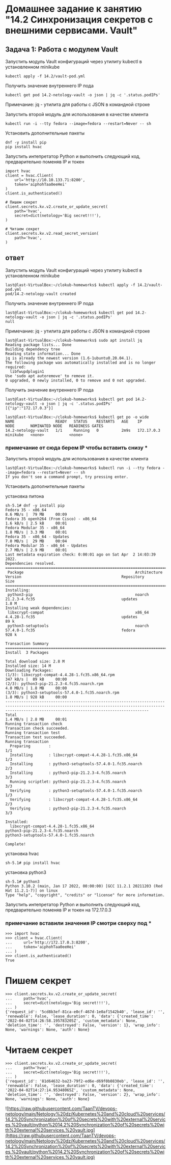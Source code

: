 # Домашнее задание к занятию "14.2 Синхронизация секретов с внешними сервисами. Vault"

## Задача 1: Работа с модулем Vault

Запустить модуль Vault конфигураций через утилиту kubectl в установленном minikube

```
kubectl apply -f 14.2/vault-pod.yml
```

Получить значение внутреннего IP пода

```
kubectl get pod 14.2-netology-vault -o json | jq -c '.status.podIPs'
```

Примечание: jq - утилита для работы с JSON в командной строке

Запустить второй модуль для использования в качестве клиента

```
kubectl run -i --tty fedora --image=fedora --restart=Never -- sh
```

Установить дополнительные пакеты

```
dnf -y install pip
pip install hvac
```

Запустить интепретатор Python и выполнить следующий код, предварительно
поменяв IP и токен

```
import hvac
client = hvac.Client(
    url='http://10.10.133.71:8200',
    token='aiphohTaa0eeHei'
)
client.is_authenticated()

# Пишем секрет
client.secrets.kv.v2.create_or_update_secret(
    path='hvac',
    secret=dict(netology='Big secret!!!'),
)

# Читаем секрет
client.secrets.kv.v2.read_secret_version(
    path='hvac',
)
```

## ответ

Запустить модуль Vault конфигураций через утилиту kubectl в установленном minikube
````
last@last-VirtualBox:~/clokub-homeworks$ kubectl apply -f 14.2/vault-pod.yml
pod/14.2-netology-vault created
````
Получить значение внутреннего IP пода
````
last@last-VirtualBox:~/clokub-homeworks$ kubectl get pod 14.2-netology-vault -o json | jq -c '.status.podIPs'
null
````
Примечание: jq - утилита для работы с JSON в командной строке
````
last@last-VirtualBox:~/clokub-homeworks$ sudo apt install jq
Reading package lists... Done
Building dependency tree       
Reading state information... Done
jq is already the newest version (1.6-1ubuntu0.20.04.1).
The following package was automatically installed and is no longer required:
  libfwupdplugin1
Use 'sudo apt autoremove' to remove it.
0 upgraded, 0 newly installed, 0 to remove and 0 not upgraded.
````
Получить значение внутреннего IP пода
````
last@last-VirtualBox:~/clokub-homeworks$ kubectl get pod 14.2-netology-vault -o json | jq -c '.status.podIPs'
[{"ip":"172.17.0.3"}]
````

````
last@last-VirtualBox:~/clokub-homeworks$ kubectl get po -o wide
NAME                  READY   STATUS    RESTARTS   AGE    IP           NODE       NOMINATED NODE   READINESS GATES
14.2-netology-vault   1/1     Running   0          2m9s   172.17.0.3   minikube   <none>           <none>
````

### примечание от сюда берем IP чтобы вставить снизу *

Запустить второй модуль для использования в качестве клиента
````
last@last-VirtualBox:~/clokub-homeworks$ kubectl run -i --tty fedora --image=fedora --restart=Never -- sh
If you don't see a command prompt, try pressing enter.
````

Установить дополнительные пакеты

установка питона
````
sh-5.1# dnf -y install pip
Fedora 35 - x86_64                                                                                                                                                         8.6 MB/s |  79 MB     00:09    
Fedora 35 openh264 (From Cisco) - x86_64                                                                                                                                   1.6 kB/s | 2.5 kB     00:01    
Fedora Modular 35 - x86_64                                                                                                                                                 1.8 MB/s | 3.3 MB     00:01    
Fedora 35 - x86_64 - Updates                                                                                                                                               7.0 MB/s |  29 MB     00:04    
Fedora Modular 35 - x86_64 - Updates                                                                                                                                       2.7 MB/s | 2.9 MB     00:01    
Last metadata expiration check: 0:00:01 ago on Sat Apr  2 14:03:39 2022.
Dependencies resolved.
===========================================================================================================================================================================================================
 Package                                                 Architecture                                Version                                            Repository                                    Size
===========================================================================================================================================================================================================
Installing:
 python3-pip                                             noarch                                      21.2.3-4.fc35                                      updates                                      1.8 M
Installing weak dependencies:
 libxcrypt-compat                                        x86_64                                      4.4.28-1.fc35                                      updates                                       89 k
 python3-setuptools                                      noarch                                      57.4.0-1.fc35                                      fedora                                       928 k

Transaction Summary
===========================================================================================================================================================================================================
Install  3 Packages

Total download size: 2.8 M
Installed size: 14 M
Downloading Packages:
(1/3): libxcrypt-compat-4.4.28-1.fc35.x86_64.rpm                                                                                                                           347 kB/s |  89 kB     00:00    
(2/3): python3-pip-21.2.3-4.fc35.noarch.rpm                                                                                                                                4.0 MB/s | 1.8 MB     00:00    
(3/3): python3-setuptools-57.4.0-1.fc35.noarch.rpm                                                                                                                         1.8 MB/s | 928 kB     00:00    
-----------------------------------------------------------------------------------------------------------------------------------------------------------------------------------------------------------
Total                                                                                                                                                                      1.4 MB/s | 2.8 MB     00:01     
Running transaction check
Transaction check succeeded.
Running transaction test
Transaction test succeeded.
Running transaction
  Preparing        :                                                                                                                                                                                   1/1 
  Installing       : libxcrypt-compat-4.4.28-1.fc35.x86_64                                                                                                                                             1/3 
  Installing       : python3-setuptools-57.4.0-1.fc35.noarch                                                                                                                                           2/3 
  Installing       : python3-pip-21.2.3-4.fc35.noarch                                                                                                                                                  3/3 
  Running scriptlet: python3-pip-21.2.3-4.fc35.noarch                                                                                                                                                  3/3 
  Verifying        : python3-setuptools-57.4.0-1.fc35.noarch                                                                                                                                           1/3 
  Verifying        : libxcrypt-compat-4.4.28-1.fc35.x86_64                                                                                                                                             2/3 
  Verifying        : python3-pip-21.2.3-4.fc35.noarch                                                                                                                                                  3/3 

Installed:
  libxcrypt-compat-4.4.28-1.fc35.x86_64                               python3-pip-21.2.3-4.fc35.noarch                               python3-setuptools-57.4.0-1.fc35.noarch                              

Complete!
````

установка hvac

````
sh-5.1# pip install hvac
````

установка python3

````
sh-5.1# python3
Python 3.10.2 (main, Jan 17 2022, 00:00:00) [GCC 11.2.1 20211203 (Red Hat 11.2.1-7)] on linux
Type "help", "copyright", "credits" or "license" for more information.
````

Запустить интепретатор Python и выполнить следующий код, предварительно поменяв IP и токен на 172.17.0.3
### примечание вставили значения IP смотри сверху под *

````
>>> import hvac
>>> client = hvac.Client(
...     url='http://172.17.0.3:8200',
...     token='aiphohTaa0eeHei'
... )
>>> client.is_authenticated()
True

````

# Пишем секрет
````
>>> client.secrets.kv.v2.create_or_update_secret(
...     path='hvac',
...     secret=dict(netology='Big secret!!!'),
... )
{'request_id': '5cd8b3ef-81ca-e0cf-467d-1e0af1542b40', 'lease_id': '', 'renewable': False, 'lease_duration': 0, 'data': {'created_time': '2022-04-02T14:26:58.195783205Z', 'custom_metadata': None, 'deletion_time': '', 'destroyed': False, 'version': 1}, 'wrap_info': None, 'warnings': None, 'auth': None}
````
# Читаем секрет
````
>>> client.secrets.kv.v2.create_or_update_secret(
...     path='hvac',
...     secret=dict(netology='Big secret!!!'),
... )
{'request_id': '81d64632-ba23-79f2-ed6e-d69f0b0830eb', 'lease_id': '', 'renewable': False, 'lease_duration': 0, 'data': {'created_time': '2022-04-02T14:27:14.95348065Z', 'custom_metadata': None, 'deletion_time': '', 'destroyed': False, 'version': 2}, 'wrap_info': None, 'warnings': None, 'auth': None}
````

![https://raw.githubusercontent.com/TaanTV/devops-netology/main/Netology%20dz/Kubernetes%20and%20cloud%20services/14.2%20Synchronization%20of%20secrets%20with%20external%20services.%20vault/python%2014.2%20Synchronization%20of%20secrets%20with%20external%20services.%20vault.jpg](https://raw.githubusercontent.com/TaanTV/devops-netology/main/Netology%20dz/Kubernetes%20and%20cloud%20services/14.2%20Synchronization%20of%20secrets%20with%20external%20services.%20vault/python%2014.2%20Synchronization%20of%20secrets%20with%20external%20services.%20vault.jpg)


